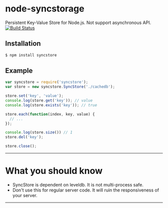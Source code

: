 node-syncstorage
==============
Persistent Key-Value Store for Node.js. Not support asynchronous API.  
[![Build Status](https://travis-ci.org/Ajido/node-syncstorage.svg?branch=master)](https://travis-ci.org/Ajido/node-syncstorage)

## Installation
```bash
$ npm install syncstore
```

## Example
```javascript
var syncstore = require('syncstore');
var store = new syncstore.SyncStore('./cachedb');

store.set('key', 'value');
console.log(store.get('key')); // value
console.log(store.exists('key')); // true

store.each(function(index, key, value) {
  // ...
});

console.log(store.size()) // 1
store.del('key');

store.close();
```

--------------------------------------------------------

What you should know
====================
* SyncStore is dependent on leveldb. It is not multi-process safe.
* Don't use this for regular server code. It will ruin the responsiveness of your server.

--------------------------------------------------------
